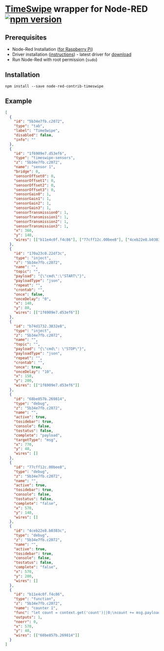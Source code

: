 # [TimeSwipe](https://www.npmjs.com/package/timeswipe) wrapper for Node-RED [![npm version](https://badge.fury.io/js/node-red-contrib-timeswipe.svg)](https://badge.fury.io/js/node-red-contrib-timeswipe)

## Prerequisites
- Node-Red Installation ([for Raspberry Pi](https://nodered.org/docs/getting-started/raspberrypi))
- Driver installation ([instructions](https://github.com/panda-official/TimeSwipe/tree/master/driver)) - latest driver for [download](https://github.com/panda-official/TimeSwipe/releases)
- Run Node-Red with root permission (`sudo`)

## Installation
```
npm install --save node-red-contrib-timeswipe
```

## Example
```json 
[
  {
    "id": "5b34e7fb.c2072",
    "type": "tab",
    "label": "TimeSwipe",
    "disabled": false,
    "info": ""
  },
  {
    "id": "1f6909e7.d53ef6",
    "type": "timeswipe-sensors",
    "z": "5b34e7fb.c2072",
    "name": "sensor 1",
    "bridge": 0,
    "sensorOffset0": 0,
    "sensorOffset1": 0,
    "sensorOffset2": 0,
    "sensorOffset3": 0,
    "sensorGain0": 1,
    "sensorGain1": 1,
    "sensorGain2": 1,
    "sensorGain3": 1,
    "sensorTransmission0": 1,
    "sensorTransmission1": 1,
    "sensorTransmission2": 1,
    "sensorTransmission3": 1,
    "x": 360,
    "y": 140,
    "wires": [["b11e4c0f.f4c86"], ["77cff12c.00bee8"], ["4ceb22e8.b0383c"]]
  },
  {
    "id": "170a23c0.22df3c",
    "type": "inject",
    "z": "5b34e7fb.c2072",
    "name": "",
    "topic": "",
    "payload": "{\"cmd\":\"START\"}",
    "payloadType": "json",
    "repeat": "",
    "crontab": "",
    "once": false,
    "onceDelay": "0",
    "x": 140,
    "y": 80,
    "wires": [["1f6909e7.d53ef6"]]
  },
  {
    "id": "b74d1732.3832e8",
    "type": "inject",
    "z": "5b34e7fb.c2072",
    "name": "",
    "topic": "",
    "payload": "{\"cmd\": \"STOP\"}",
    "payloadType": "json",
    "repeat": "",
    "crontab": "",
    "once": true,
    "onceDelay": "10",
    "x": 150,
    "y": 200,
    "wires": [["1f6909e7.d53ef6"]]
  },
  {
    "id": "68be857b.269814",
    "type": "debug",
    "z": "5b34e7fb.c2072",
    "name": "",
    "active": true,
    "tosidebar": true,
    "console": false,
    "tostatus": false,
    "complete": "payload",
    "targetType": "msg",
    "x": 770,
    "y": 40,
    "wires": []
  },
  {
    "id": "77cff12c.00bee8",
    "type": "debug",
    "z": "5b34e7fb.c2072",
    "name": "",
    "active": true,
    "tosidebar": true,
    "console": false,
    "tostatus": false,
    "complete": "false",
    "x": 570,
    "y": 140,
    "wires": []
  },
  {
    "id": "4ceb22e8.b0383c",
    "type": "debug",
    "z": "5b34e7fb.c2072",
    "name": "",
    "active": true,
    "tosidebar": true,
    "console": false,
    "tostatus": false,
    "complete": "false",
    "x": 570,
    "y": 200,
    "wires": []
  },
  {
    "id": "b11e4c0f.f4c86",
    "type": "function",
    "z": "5b34e7fb.c2072",
    "name": "counter 1",
    "func": "let count = context.get('count')||0;\ncount += msg.payload.length;\n// store the value back\ncontext.set('count',count);\n\nreturn { payload: `counter 1: ${count}` };",
    "outputs": 1,
    "noerr": 0,
    "x": 570,
    "y": 40,
    "wires": [["68be857b.269814"]]
  }
]
```
